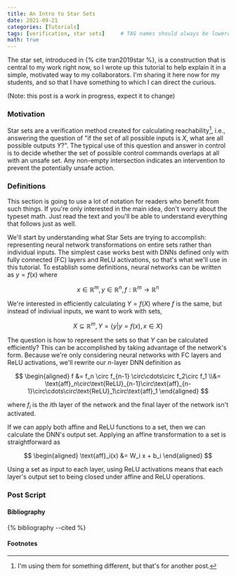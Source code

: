 ```yaml
---
title: An Intro to Star Sets
date: 2021-09-21
categories: [Tutorials]
tags: [verification, star sets]     # TAG names should always be lowercase
math: true
---
```


The star set, introduced in {% cite tran2019star %}, is a construction that is central to my work right now, so I wrote up this tutorial to help explain it in a simple, motivated way to my collaborators. I'm sharing it here now for my students, and so that I have something to which I can direct the curious.

(Note: this post is a work in progress, expect it to change)

### Motivation

Star sets are a verification method created for calculating reachability[^1], i.e., answering the question of "if the set of all possible inputs is $X$, what are all possible outputs $Y$?".
The typical use of this question and answer in control is to decide whether the set of possible control commands overlaps at all with an unsafe set.
Any non-empty intersection indicates an intervention to prevent the potentially unsafe action.

### Definitions

This section is going to use a lot of notation for readers who benefit from such things. If you're only interested in the main idea, don't worry about the typeset math. Just read the text and you'll be able to understand everything that follows just as well.

We'll start by understanding what Star Sets are trying to accomplish: representing neural network transformations on entire sets rather than individual inputs.
The simplest case works best with DNNs defined only with fully connected (FC) layers and ReLU activations, so that's what we'll use in this tutorial.
To establish some definitions, neural networks can be written as $y = f(x)$ where

$$
x\in\mathbb{R}^m, y\in\mathbb{R}^n, f: \mathbb{R}^m\to\mathbb{R}^n
$$

We're interested in efficiently calculating $Y = f(X)$ where $f$ is the same, but instead of indiviual inputs, we want to work with sets,

$$
X\subseteq\mathbb{R}^m, Y=\{y|y=f(x), x\in X\}
$$

The question is how to represent the sets so that $Y$ can be calculated efficiently? This can be accomplished by taking advantage of the network's form. Because we're only considering neural networks with FC layers and ReLU activations, we'll rewrite our $n$-layer DNN definition as

$$
\begin{aligned}
f &= f_n \circ f_{n-1} \circ\cdots\circ f_2\circ f_1 \\&= \text{aff}_n\circ\text{ReLU}_{n-1}\circ\text{aff}_{n-1}\circ\cdots\circ\text{ReLU}_1\circ\text{aff}_1
\end{aligned}
$$

where $f_i$ is the $i$th layer of the network and the final layer of the network isn't activated.

If we can apply both affine and ReLU functions to a set, then we can calculate the DNN's output set.
Applying an affine transformation to a set is straightforward as

$$
\begin{aligned}
    \text{aff}_i(x) &= W_i x + b_i
\end{aligned}
$$

Using a set as input to each layer, using ReLU activations means that each layer's output set to being closed under affine and ReLU operations.

### Post Script

#### Bibliography

{% bibliography --cited %}

#### Footnotes

[^1]: I'm using them for something different, but that's for another post.
